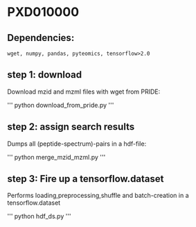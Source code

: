 # PXD010000

## Dependencies:
    wget, numpy, pandas, pyteomics, tensorflow>2.0


## step 1: download 

Download mzid and mzml files with wget from PRIDE:

'''
python download_from_pride.py
'''

## step 2: assign search results


Dumps all (peptide-spectrum)-pairs in a hdf-file:

'''
python merge_mzid_mzml.py 
'''

## step 3: Fire up a tensorflow.dataset

Performs loading,preprocessing,shuffle and batch-creation in a tensorflow.dataset

'''
python hdf_ds.py
'''


